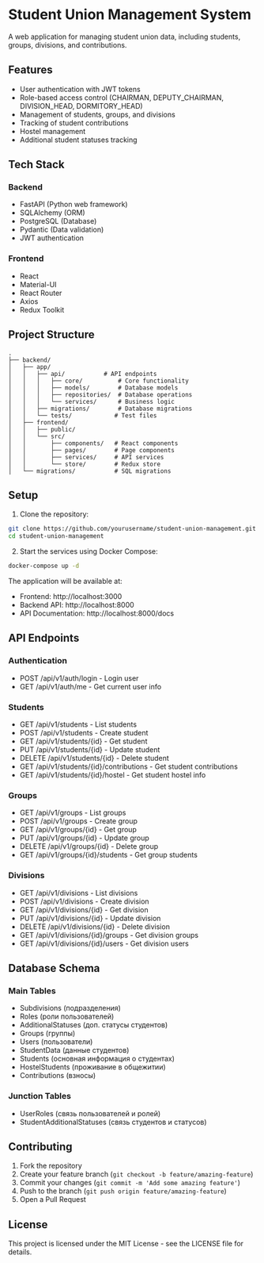 # Student Union Management System

A web application for managing student union data, including students, groups, divisions, and contributions.

## Features

- User authentication with JWT tokens
- Role-based access control (CHAIRMAN, DEPUTY_CHAIRMAN, DIVISION_HEAD, DORMITORY_HEAD)
- Management of students, groups, and divisions
- Tracking of student contributions
- Hostel management
- Additional student statuses tracking

## Tech Stack

### Backend
- FastAPI (Python web framework)
- SQLAlchemy (ORM)
- PostgreSQL (Database)
- Pydantic (Data validation)
- JWT authentication

### Frontend
- React
- Material-UI
- React Router
- Axios
- Redux Toolkit

## Project Structure

```
.
├── backend/
│   ├── app/
│   │   ├── api/           # API endpoints
│   │   │   ├── core/          # Core functionality
│   │   │   ├── models/        # Database models
│   │   │   ├── repositories/  # Database operations
│   │   │   └── services/      # Business logic
│   │   ├── migrations/        # Database migrations
│   │   └── tests/            # Test files
│   ├── frontend/
│   │   ├── public/
│   │   └── src/
│   │       ├── components/   # React components
│   │       ├── pages/        # Page components
│   │       ├── services/     # API services
│   │       └── store/        # Redux store
│   └── migrations/           # SQL migrations
```

## Setup

1. Clone the repository:
```bash
git clone https://github.com/yourusername/student-union-management.git
cd student-union-management
```

2. Start the services using Docker Compose:
```bash
docker-compose up -d
```

The application will be available at:
- Frontend: http://localhost:3000
- Backend API: http://localhost:8000
- API Documentation: http://localhost:8000/docs

## API Endpoints

### Authentication
- POST /api/v1/auth/login - Login user
- GET /api/v1/auth/me - Get current user info

### Students
- GET /api/v1/students - List students
- POST /api/v1/students - Create student
- GET /api/v1/students/{id} - Get student
- PUT /api/v1/students/{id} - Update student
- DELETE /api/v1/students/{id} - Delete student
- GET /api/v1/students/{id}/contributions - Get student contributions
- GET /api/v1/students/{id}/hostel - Get student hostel info

### Groups
- GET /api/v1/groups - List groups
- POST /api/v1/groups - Create group
- GET /api/v1/groups/{id} - Get group
- PUT /api/v1/groups/{id} - Update group
- DELETE /api/v1/groups/{id} - Delete group
- GET /api/v1/groups/{id}/students - Get group students

### Divisions
- GET /api/v1/divisions - List divisions
- POST /api/v1/divisions - Create division
- GET /api/v1/divisions/{id} - Get division
- PUT /api/v1/divisions/{id} - Update division
- DELETE /api/v1/divisions/{id} - Delete division
- GET /api/v1/divisions/{id}/groups - Get division groups
- GET /api/v1/divisions/{id}/users - Get division users

## Database Schema

### Main Tables
- Subdivisions (подразделения)
- Roles (роли пользователей)
- AdditionalStatuses (доп. статусы студентов)
- Groups (группы)
- Users (пользователи)
- StudentData (данные студентов)
- Students (основная информация о студентах)
- HostelStudents (проживание в общежитии)
- Contributions (взносы)

### Junction Tables
- UserRoles (связь пользователей и ролей)
- StudentAdditionalStatuses (связь студентов и статусов)

## Contributing

1. Fork the repository
2. Create your feature branch (`git checkout -b feature/amazing-feature`)
3. Commit your changes (`git commit -m 'Add some amazing feature'`)
4. Push to the branch (`git push origin feature/amazing-feature`)
5. Open a Pull Request

## License

This project is licensed under the MIT License - see the LICENSE file for details.
